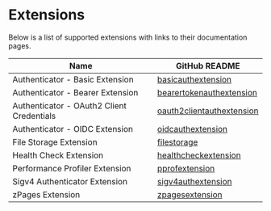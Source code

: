 # Extensions

Below is a list of supported extensions with links to their documentation pages.

| Name                                      | GitHub README                                                                                                                                             |
| ----------------------------------------- | --------------------------------------------------------------------------------------------------------------------------------------------------------- |
| Authenticator - Basic Extension           | [basicauthextension](https://github.com/open-telemetry/opentelemetry-collector-contrib/blob/v0.97.0/extension/basicauthextension/README.md)               |
| Authenticator - Bearer Extension          | [bearertokenauthextension](https://github.com/open-telemetry/opentelemetry-collector-contrib/blob/v0.97.0/extension/bearertokenauthextension/README.md)   |
| Authenticator - OAuth2 Client Credentials | [oauth2clientauthextension](https://github.com/open-telemetry/opentelemetry-collector-contrib/blob/v0.97.0/extension/oauth2clientauthextension/README.md) |
| Authenticator - OIDC Extension            | [oidcauthextension](https://github.com/open-telemetry/opentelemetry-collector-contrib/blob/v0.97.0/extension/oidcauthextension/README.md)                 |
| File Storage Extension                    | [filestorage](https://github.com/open-telemetry/opentelemetry-collector-contrib/blob/v0.97.0/extension/storage/filestorage/README.md)                     |
| Health Check Extension                    | [healthcheckextension](https://github.com/open-telemetry/opentelemetry-collector-contrib/blob/v0.97.0/extension/healthcheckextension/README.md)           |
| Performance Profiler Extension            | [pprofextension](https://github.com/open-telemetry/opentelemetry-collector-contrib/blob/v0.97.0/extension/pprofextension/README.md)                       |
| Sigv4 Authenticator Extension             | [sigv4authextension](https://github.com/open-telemetry/opentelemetry-collector-contrib/blob/v0.97.0/extension/sigv4authextension/README.md)               |
| zPages Extension                          | [zpagesextension](https://github.com/open-telemetry/opentelemetry-collector/blob/v0.97.0/extension/zpagesextension/README.md)                             |
